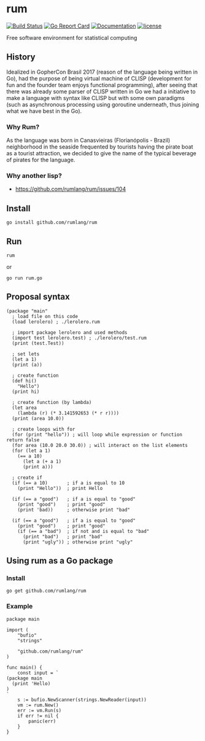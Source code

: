 # rum

[![Build Status](https://travis-ci.org/rumlang/rum.svg?branch=master)](https://travis-ci.org/rumlang/rum)
[![Go Report Card](https://goreportcard.com/badge/github.com/rumlang/rum)](https://goreportcard.com/report/github.com/rumlang/rum)
[![Documentation](https://godoc.org/github.com/rumlang/rum?status.svg)](http://godoc.org/github.com/rumlang/rum)
[![license](https://img.shields.io/github/license/mashape/apistatus.svg)](https://github.com/rumlang/rum/LICENSE)

Free software environment for statistical computing

## History

Idealized in GopherCon Brasil 2017 (reason of the language being written in Go), had the purpose of being virtual machine of CLISP (development for fun and the founder team enjoys functional programming), after seeing that there was already some parser of CLISP written in Go we had a initiative to make a language with syntax like CLISP but with some own paradigms (such as asynchronous processing using goroutine underneath, thus joining what we have best in the Go).

### Why Rum?

As the language was born in Canasvieiras (Florianópolis - Brazil) neighborhood in the seaside frequented by tourists having the pirate boat as a tourist attraction, we decided to give the name of the typical beverage of pirates for the language.

### Why another lisp?

- https://github.com/rumlang/rum/issues/104


## Install

```
go install github.com/rumlang/rum
```

## Run

```
rum
```

or

```
go run rum.go
```

## Proposal syntax

```
(package "main"
  ; load file on this code
  (load lerolero) ; ./lerolero.rum

  ; import package lerolero and used methods
  (import test lerolero.test) ; ./lerolero/test.rum
  (print (test.Test))

  ; set lets
  (let a 1)
  (print (a))

  ; create function
  (def hi()
    "Hello")
  (print hi)

  ; create function (by lambda)
  (let area
    (lambda (r) (* 3.141592653 (* r r))))
  (print (area 10.0))

  ; create loops with for
  (for (print "hello")) ; will loop while expression or function return false
  (for area (10.0 20.0 30.0)) ; will interact on the list elements
  (for (let a 1)
    (== a 10)
      (let a (+ a 1)
      (print a)))

  ; create if
  (if (== a 10)       ; if a is equal to 10
    (print "Hello"))  ; print Hello

  (if (== a "good")   ; if a is equal to "good"
    (print "good")    ; print "good"
    (print 'bad))     ; otherwise print "bad"

  (if (== a "good")   ; if a is equal to "good"
    (print "good")    ; print "good"
    (if (== a "bad")  ; if not and is equal to "bad"
      (print "bad")   ; print "bad"
      (print "ugly")) ; otherwise print "ugly"

```

## Using rum as a Go package

### Install

```
go get github.com/rumlang/rum
```

### Example

```golang
package main

import (
	"bufio"
	"strings"

	"github.com/rumlang/rum"
)

func main() {
	const input = `
(package main
  (print 'Hello)
)
`
	s := bufio.NewScanner(strings.NewReader(input))
	vm := rum.New()
	err := vm.Run(s)
	if err != nil {
		panic(err)
	}
}
```
